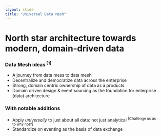 ```yaml
---
layout: slide
title: "Universal Data Mesh"
---
```


# North star architecture towards modern, domain-driven data

### Data Mesh ideas<sup> [1] </sup>

- A journey from data mess to data mesh
- Decentralize and democratize data across the enterprise
- Strong, domain centric ownership of data as a products
- Domain driven design & event sourcing as the foundation for enterprise (data) architecture

### With notable additions

- Apply *universally* to just about all data: not just analytical <sup>[Challenge us as to why not?]</sup>
- Standardize on eventing as the basis of data exchange
